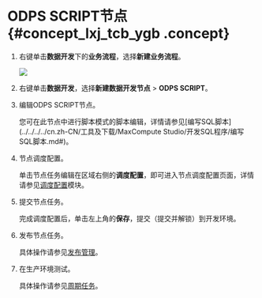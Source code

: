 # ODPS SCRIPT节点 {#concept_lxj_tcb_ygb .concept}

1.  右键单击**数据开发**下的**业务流程**，选择**新建业务流程**。

    ![](http://static-aliyun-doc.oss-cn-hangzhou.aliyuncs.com/assets/img/16292/15580806477651_zh-CN.png)

2.  右键单击**数据开发**，选择**新建数据开发节点** \> **ODPS SCRIPT**。
3.  编辑ODPS SCRIPT节点。

    您可在此节点中进行脚本模式的脚本编辑，详情请参见[编写SQL脚本](../../../../cn.zh-CN/工具及下载/MaxCompute Studio/开发SQL程序/编写SQL脚本.md#)。

4.  节点调度配置。

    单击节点任务编辑在区域右侧的**调度配置**，即可进入节点调度配置页面，详情请参见[调度配置](cn.zh-CN/使用指南/数据开发/调度配置/基本属性.md#)模块。

5.  提交节点任务。

    完成调度配置后，单击左上角的**保存**，提交（提交并解锁）到开发环境。

6.  发布节点任务。

    具体操作请参见[发布管理](cn.zh-CN/使用指南/数据开发/发布管理/任务发布.md#)。

7.  在生产环境测试。

    具体操作请参见[周期任务](cn.zh-CN/使用指南/运维中心/任务列表/周期任务.md#)。


